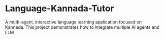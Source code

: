 # Language-Kannada-Tutor
A multi-agent, interactive language learning application focused on Kannada. This project demonstrates how to integrate multiple AI agents and LLM
